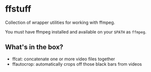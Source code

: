 # ffstuff

Collection of wrapper utilities for working with ffmpeg.

You must have ffmpeg installed and available on your `$PATH` as `ffmpeg`.

## What's in the box?

- ffcat: concatenate one or more video files together
- ffautocrop: automatically crops off those black bars from videos

